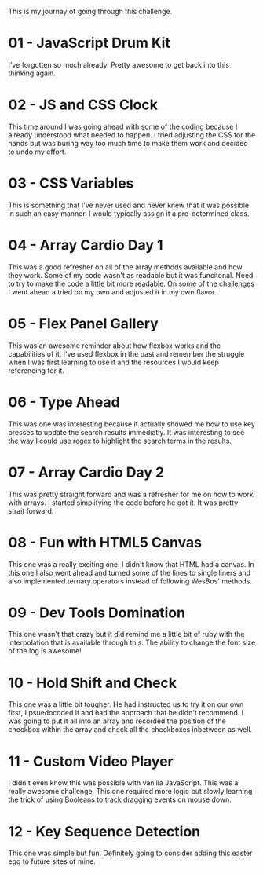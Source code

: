 This is my journay of going through this challenge.

# 01 - JavaScript Drum Kit

I've forgotten so much already. Pretty awesome to get back into this thinking again.

# 02 - JS and CSS Clock

This time around I was going ahead with some of the coding because I already understood what needed to happen.
I tried adjusting the CSS for the hands but was buring way too much time to make them work and decided to undo my effort.

# 03 - CSS Variables

This is something that I've never used and never knew that it was possible in such an easy manner.
I would typically assign it a pre-determined class.

# 04 - Array Cardio Day 1

This was a good refresher on all of the array methods available and how they work. Some of my code wasn't as readable but it was funcitonal.
Need to try to make the code a little bit more readable. On some of the challenges I went ahead a tried on my own and adjusted it in my own flavor.

# 05 - Flex Panel Gallery

This was an awesome reminder about how flexbox works and the capabilities of it. I've used flexbox in the past and remember the struggle when I was first learning to use it and the resources I would keep referencing for it.

# 06 - Type Ahead

This was one was interesting because it actually showed me how to use key presses to update the search results immediatly. It was interesting to see the way I could use regex to highlight the search terms in the results.

# 07 - Array Cardio Day 2

This was pretty straight forward and was a refresher for me on how to work with arrays. I started simplifying the code before he got it. It was pretty strait forward.

# 08 - Fun with HTML5 Canvas

This one was a really exciting one. I didn't know that HTML had a canvas. In this one I also went ahead and turned some of the lines to single liners and also implemented ternary operators instead of following WesBos' methods.

# 09 - Dev Tools Domination

This one wasn't that crazy but it did remind me a little bit of ruby with the interpolation that is available through this. The ability to change the font size of the log is awesome!

# 10 - Hold Shift and Check

This one was a little bit tougher. He had instructed us to try it on our own first, I psuedocoded it and had the approach that he didn't recommend. I was going to put it all into an array and recorded the position of the checkbox within the array and check all the checkboxes inbetween as well.

# 11 - Custom Video Player

I didn't even know this was possible with vanilla JavaScript. This was a really awesome challenge. This one required more logic but slowly learning the trick of using Booleans to track dragging events on mouse down.

# 12 - Key Sequence Detection

This one was simple but fun. Definitely going to consider adding this easter egg to future sites of mine.
